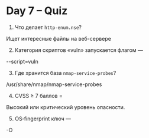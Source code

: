# Day 7 – Quiz

1. Что делает `http-enum.nse`?

Ищет интересные файлы на веб-сервере

2. Категория скриптов «vuln» запускается флагом —

--script=vuln

3. Где хранится база `nmap-service-probes`?

/usr/share/nmap/nmap-service-probes

4. CVSS ≥ 7 баллов =

Высокий или критический уровень опасности.

5. OS‑fingerprint ключ —

-O